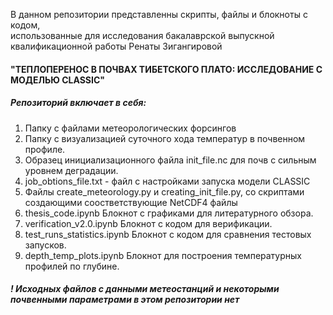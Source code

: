 В данном репозитории представленны скрипты, файлы и блокноты с кодом,  
использованные для исследования бакалаврской выпускной квалификационной работы Ренаты Зигангировой   
#### "ТЕПЛОПЕРЕНОС В ПОЧВАХ ТИБЕТСКОГО ПЛАТО: ИССЛЕДОВАНИЕ С МОДЕЛЬЮ CLASSIC"

##### Репозиторий включает в себя:   
1. Папку с файлами метеорологических форсингов
2. Папку с визуализацией суточного хода температур в почвенном профиле. 
3. Образец инициализационного файла init_file.nc для почв с сильным уровнем деградации.  
4. job_obtions_file.txt - файл с настройками запуска модели CLASSIC
5. Файлы create_meteorology.py и creating_init_file.py, со скриптами создающими соостветствующие NetCDF4 файлы
6. thesis_code.ipynb Блокнот с графиками для литературного обзора.
7. verification_v2.0.ipynb Блокнот с кодом для верификации.
8. test_runs_statistics.ipynb Блокнот с кодом для сравнения тестовых запусков.
9. depth_temp_plots.ipynb Блокнот для построения температурных профилей по глубине.

##### ! Исходных файлов с данными метеостанций и некоторыми почвенными параметрами в этом репозитории нет  
